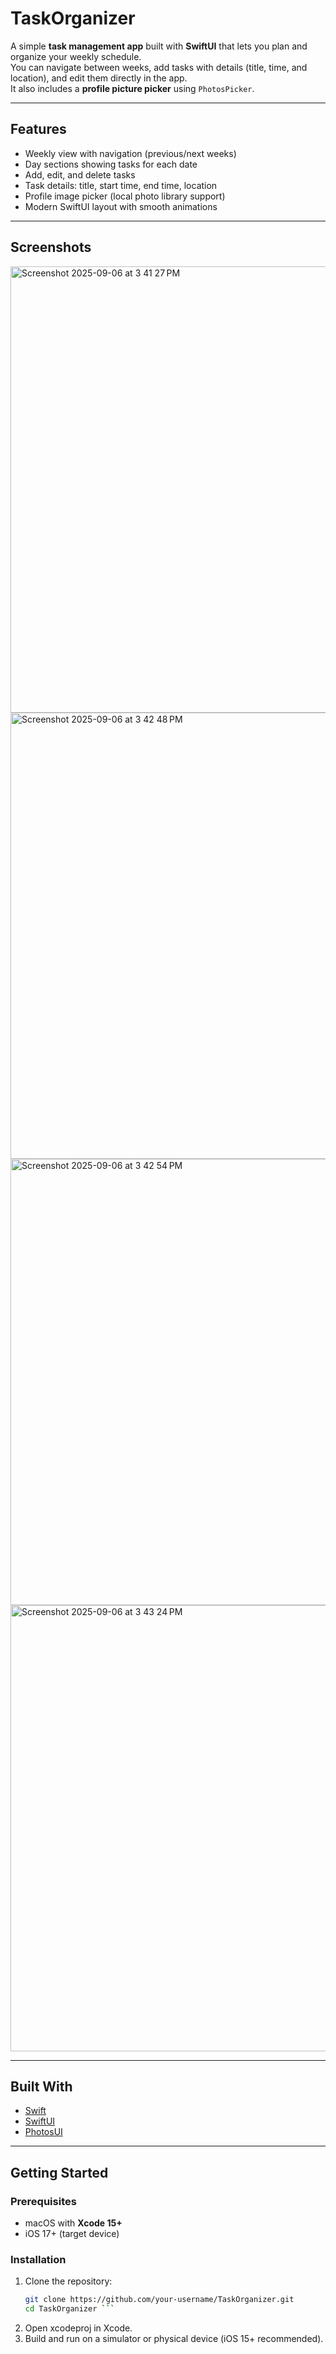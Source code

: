 # TaskOrganizer

A simple **task management app** built with **SwiftUI** that lets you plan and organize your weekly schedule.  
You can navigate between weeks, add tasks with details (title, time, and location), and edit them directly in the app.  
It also includes a **profile picture picker** using `PhotosPicker`.

---

##  Features

-  Weekly view with navigation (previous/next weeks)  
-  Day sections showing tasks for each date  
-  Add, edit, and delete tasks  
-  Task details: title, start time, end time, location  
-  Profile image picker (local photo library support)  
-  Modern SwiftUI layout with smooth animations  

---

##  Screenshots
<img width="646" height="714" alt="Screenshot 2025-09-06 at 3 41 27 PM" src="https://github.com/user-attachments/assets/9197ecad-1420-4bc4-ad79-9f053e23e45e" />
<img width="646" height="714" alt="Screenshot 2025-09-06 at 3 42 48 PM" src="https://github.com/user-attachments/assets/e6f2fcd4-93c2-4afc-a604-502aa862141f" />
<img width="646" height="714" alt="Screenshot 2025-09-06 at 3 42 54 PM" src="https://github.com/user-attachments/assets/9a63e97c-97da-44a2-8350-7a148a97d4e3" />
<img width="646" height="714" alt="Screenshot 2025-09-06 at 3 43 24 PM" src="https://github.com/user-attachments/assets/9d985898-07bb-4a74-9175-33ef7fae3500" />



---

##  Built With

- [Swift](https://developer.apple.com/swift/)  
- [SwiftUI](https://developer.apple.com/xcode/swiftui/)  
- [PhotosUI](https://developer.apple.com/documentation/photosui)  

---

## Getting Started

### Prerequisites
- macOS with **Xcode 15+**  
- iOS 17+ (target device)  

### Installation
1. Clone the repository:
   ```bash
   git clone https://github.com/your-username/TaskOrganizer.git
   cd TaskOrganizer ```

2. Open xcodeproj in Xcode.
3. Build and run on a simulator or physical device (iOS 15+ recommended).
